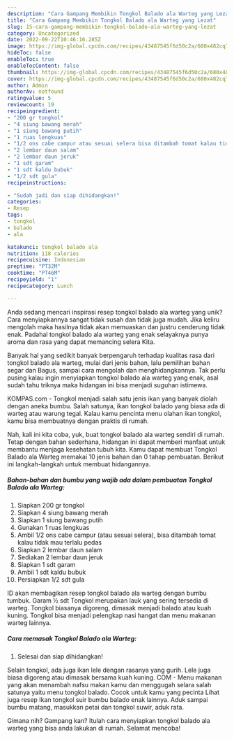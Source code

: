```yaml
---
description: "Cara Gampang Membikin Tongkol Balado ala Warteg yang Lezat"
title: "Cara Gampang Membikin Tongkol Balado ala Warteg yang Lezat"
slug: 15-cara-gampang-membikin-tongkol-balado-ala-warteg-yang-lezat
category: Uncategorized
date: 2022-09-22T10:46:16.285Z
image: https://img-global.cpcdn.com/recipes/43487545f6d50c2a/680x482cq70/tongkol-balado-ala-warteg-foto-resep-utama.jpg
hideToc: false
enableToc: true
enableTocContent: false
thumbnail: https://img-global.cpcdn.com/recipes/43487545f6d50c2a/680x482cq70/tongkol-balado-ala-warteg-foto-resep-utama.jpg
cover: https://img-global.cpcdn.com/recipes/43487545f6d50c2a/680x482cq70/tongkol-balado-ala-warteg-foto-resep-utama.jpg
author: Admin
authorAv: notfound
ratingvalue: 5
reviewcount: 19
recipeingredient:
- "200 gr tongkol"
- "4 siung bawang merah"
- "1 siung bawang putih"
- "1 ruas lengkuas"
- "1/2 ons cabe campur atau sesuai selera bisa ditambah tomat kalau tidak mau terlalu pedas"
- "2 lembar daun salam"
- "2 lembar daun jeruk"
- "1 sdt garam"
- "1 sdt kaldu bubuk"
- "1/2 sdt gula"
recipeinstructions:

- "Sudah jadi dan siap dihidangkan!"
categories:
- Resep
tags:
- tongkol
- balado
- ala

katakunci: tongkol balado ala 
nutrition: 118 calories
recipecuisine: Indonesian
preptime: "PT32M"
cooktime: "PT46M"
recipeyield: "1"
recipecategory: Lunch

---
```





Anda sedang mencari inspirasi resep tongkol balado ala warteg yang unik? Cara menyiapkannya sangat tidak susah dan tidak juga mudah. Jika keliru mengolah maka hasilnya tidak akan memuaskan dan justru cenderung tidak enak. Padahal tongkol balado ala warteg yang enak selayaknya punya aroma dan rasa yang dapat memancing selera Kita.





Banyak hal yang sedikit banyak berpengaruh terhadap kualitas rasa dari tongkol balado ala warteg, mulai dari jenis bahan, lalu pemilihan bahan segar dan Bagus, sampai cara mengolah dan menghidangkannya. Tak perlu pusing kalau ingin menyiapkan tongkol balado ala warteg yang enak,      asal sudah tahu triknya maka hidangan ini bisa menjadi suguhan istimewa.














KOMPAS.com - Tongkol menjadi salah satu jenis ikan yang banyak diolah dengan aneka bumbu. Salah satunya, ikan tongkol balado yang biasa ada di warteg atau warung tegal. Kalau kamu pencinta menu olahan ikan tongkol, kamu bisa membuatnya dengan praktis di rumah.






Nah, kali ini kita coba, yuk, buat tongkol balado ala warteg sendiri di rumah. Tetap dengan bahan sederhana, hidangan ini dapat memberi manfaat untuk membantu menjaga kesehatan tubuh kita. Kamu dapat membuat Tongkol Balado ala Warteg memakai 10 jenis bahan dan 0 tahap pembuatan. Berikut ini langkah-langkah untuk membuat hidangannya.

<!--inarticleads1-->

##### Bahan-bahan dan bumbu yang wajib ada dalam pembuatan Tongkol Balado ala Warteg:

1. Siapkan 200 gr tongkol
1. Siapkan 4 siung bawang merah
1. Siapkan 1 siung bawang putih
1. Gunakan 1 ruas lengkuas
1. Ambil 1/2 ons cabe campur (atau sesuai selera), bisa ditambah tomat kalau tidak mau terlalu pedas
1. Siapkan 2 lembar daun salam
1. Sediakan 2 lembar daun jeruk
1. Siapkan 1 sdt garam
1. Ambil 1 sdt kaldu bubuk
1. Persiapkan 1/2 sdt gula


ID akan membagikan resep tongkol balado ala warteg dengan bumbu tumbuk. Garam ½ sdt Tongkol merupakan lauk yang sering tersedia di warteg. Tongkol biasanya digoreng, dimasak menjadi balado atau kuah kuning. Tongkol bisa menjadi pelengkap nasi hangat dan menu makanan warteg lainnya. 

<!--inarticleads2-->

##### Cara memasak Tongkol Balado ala Warteg:


1. Selesai dan siap dihidangkan!

Selain tongkol, ada juga ikan lele dengan rasanya yang gurih. Lele juga biasa digoreng atau dimasak bersama kuah kuning. COM - Menu makanan yang akan menambah nafsu makan kamu dan menggugah selara salah satunya yaitu menu tongkol balado. Cocok untuk kamu yang pecinta Lihat juga resep Ikan tongkol suir bumbu balado enak lainnya. Aduk sampai bumbu matang, masukkan petai dan tongkol suwir, aduk rata. 

Gimana nih? Gampang kan? Itulah cara menyiapkan tongkol balado ala warteg yang bisa anda lakukan di rumah. Selamat mencoba!
